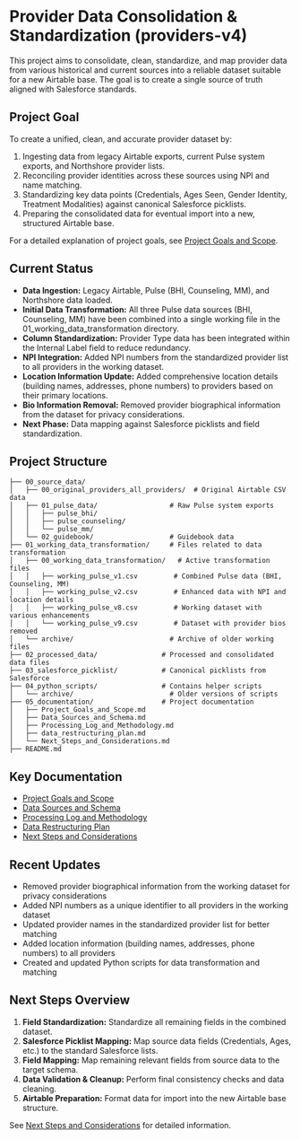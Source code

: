 # Provider Data Consolidation & Standardization (providers-v4)

This project aims to consolidate, clean, standardize, and map provider data from various historical and current sources into a reliable dataset suitable for a new Airtable base. The goal is to create a single source of truth aligned with Salesforce standards.

## Project Goal

To create a unified, clean, and accurate provider dataset by:
1.  Ingesting data from legacy Airtable exports, current Pulse system exports, and Northshore provider lists.
2.  Reconciling provider identities across these sources using NPI and name matching.
3.  Standardizing key data points (Credentials, Ages Seen, Gender Identity, Treatment Modalities) against canonical Salesforce picklists.
4.  Preparing the consolidated data for eventual import into a new, structured Airtable base.

For a detailed explanation of project goals, see [Project Goals and Scope](./05_documentation/Project_Goals_and_Scope.md).

## Current Status

*   **Data Ingestion:** Legacy Airtable, Pulse (BHI, Counseling, MM), and Northshore data loaded.
*   **Initial Data Transformation:** All three Pulse data sources (BHI, Counseling, MM) have been combined into a single working file in the 01_working_data_transformation directory.
*   **Column Standardization:** Provider Type data has been integrated within the Internal Label field to reduce redundancy.
*   **NPI Integration:** Added NPI numbers from the standardized provider list to all providers in the working dataset.
*   **Location Information Update:** Added comprehensive location details (building names, addresses, phone numbers) to providers based on their primary locations.
*   **Bio Information Removal:** Removed provider biographical information from the dataset for privacy considerations.
*   **Next Phase:** Data mapping against Salesforce picklists and field standardization.

## Project Structure

```
├── 00_source_data/
│   ├── 00_original_providers_all_providers/  # Original Airtable CSV data
│   ├── 01_pulse_data/                  # Raw Pulse system exports
│   │   ├── pulse_bhi/
│   │   ├── pulse_counseling/
│   │   └── pulse_mm/
│   └── 02_guidebook/                   # Guidebook data
├── 01_working_data_transformation/     # Files related to data transformation
│   ├── 00_working_data_transformation/   # Active transformation files
│   │   ├── working_pulse_v1.csv         # Combined Pulse data (BHI, Counseling, MM)
│   │   ├── working_pulse_v2.csv         # Enhanced data with NPI and location details
│   │   ├── working_pulse_v8.csv         # Working dataset with various enhancements
│   │   └── working_pulse_v9.csv         # Dataset with provider bios removed
│   └── archive/                        # Archive of older working files
├── 02_processed_data/                # Processed and consolidated data files
├── 03_salesforce_picklist/           # Canonical picklists from Salesforce
├── 04_python_scripts/                # Contains helper scripts
│   └── archive/                        # Older versions of scripts
├── 05_documentation/                 # Project documentation
│   ├── Project_Goals_and_Scope.md
│   ├── Data_Sources_and_Schema.md
│   ├── Processing_Log_and_Methodology.md
│   ├── data_restructuring_plan.md
│   └── Next_Steps_and_Considerations.md
├── README.md
```

## Key Documentation

*   [Project Goals and Scope](./05_documentation/Project_Goals_and_Scope.md)
*   [Data Sources and Schema](./05_documentation/Data_Sources_and_Schema.md)
*   [Processing Log and Methodology](./05_documentation/Processing_Log_and_Methodology.md)
*   [Data Restructuring Plan](./05_documentation/data_restructuring_plan.md)
*   [Next Steps and Considerations](./05_documentation/Next_Steps_and_Considerations.md)

## Recent Updates

* Removed provider biographical information from the working dataset for privacy considerations
* Added NPI numbers as a unique identifier to all providers in the working dataset
* Updated provider names in the standardized provider list for better matching
* Added location information (building names, addresses, phone numbers) to all providers
* Created and updated Python scripts for data transformation and matching

## Next Steps Overview

1.  **Field Standardization:** Standardize all remaining fields in the combined dataset.
2.  **Salesforce Picklist Mapping:** Map source data fields (Credentials, Ages, etc.) to the standard Salesforce lists.
3.  **Field Mapping:** Map remaining relevant fields from source data to the target schema.
4.  **Data Validation & Cleanup:** Perform final consistency checks and data cleaning.
5.  **Airtable Preparation:** Format data for import into the new Airtable base structure.

See [Next Steps and Considerations](./05_documentation/Next_Steps_and_Considerations.md) for detailed information. 